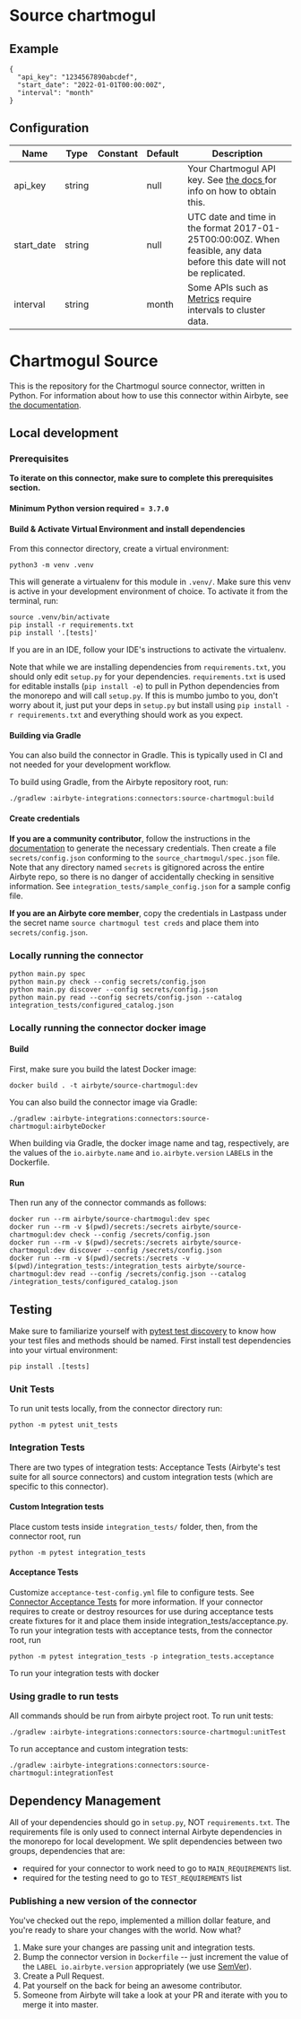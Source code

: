 # Source chartmogul

## Example
```
{
  "api_key": "1234567890abcdef",
  "start_date": "2022-01-01T00:00:00Z",
  "interval": "month"
}
```

## Configuration
| Name | Type | Constant | Default | Description |
| --- | --- | --- | --- | --- |
|api_key |string||null|Your Chartmogul API key. See <a href="https://help.chartmogul.com/hc/en-us/articles/4407796325906-Creating-and-Managing-API-keys#creating-an-api-key"> the docs </a> for info on how to obtain this.|
|start_date |string||null|UTC date and time in the format 2017-01-25T00:00:00Z. When feasible, any data before this date will not be replicated.|
|interval |string||month|Some APIs such as <a href="https://dev.chartmogul.com/reference/endpoint-overview-metrics-api">Metrics</a> require intervals to cluster data.|

# Chartmogul Source

This is the repository for the Chartmogul source connector, written in Python.
For information about how to use this connector within Airbyte, see [the documentation](https://docs.airbyte.io/integrations/sources/chartmogul).

## Local development

### Prerequisites
**To iterate on this connector, make sure to complete this prerequisites section.**

#### Minimum Python version required `= 3.7.0`

#### Build & Activate Virtual Environment and install dependencies
From this connector directory, create a virtual environment:
```
python3 -m venv .venv
```

This will generate a virtualenv for this module in `.venv/`. Make sure this venv is active in your
development environment of choice. To activate it from the terminal, run:
```
source .venv/bin/activate
pip install -r requirements.txt
pip install '.[tests]'
```
If you are in an IDE, follow your IDE's instructions to activate the virtualenv.

Note that while we are installing dependencies from `requirements.txt`, you should only edit `setup.py` for your dependencies. `requirements.txt` is
used for editable installs (`pip install -e`) to pull in Python dependencies from the monorepo and will call `setup.py`.
If this is mumbo jumbo to you, don't worry about it, just put your deps in `setup.py` but install using `pip install -r requirements.txt` and everything
should work as you expect.

#### Building via Gradle
You can also build the connector in Gradle. This is typically used in CI and not needed for your development workflow.

To build using Gradle, from the Airbyte repository root, run:
```
./gradlew :airbyte-integrations:connectors:source-chartmogul:build
```

#### Create credentials
**If you are a community contributor**, follow the instructions in the [documentation](https://docs.airbyte.io/integrations/sources/chartmogul)
to generate the necessary credentials. Then create a file `secrets/config.json` conforming to the `source_chartmogul/spec.json` file.
Note that any directory named `secrets` is gitignored across the entire Airbyte repo, so there is no danger of accidentally checking in sensitive information.
See `integration_tests/sample_config.json` for a sample config file.

**If you are an Airbyte core member**, copy the credentials in Lastpass under the secret name `source chartmogul test creds`
and place them into `secrets/config.json`.

### Locally running the connector
```
python main.py spec
python main.py check --config secrets/config.json
python main.py discover --config secrets/config.json
python main.py read --config secrets/config.json --catalog integration_tests/configured_catalog.json
```

### Locally running the connector docker image

#### Build
First, make sure you build the latest Docker image:
```
docker build . -t airbyte/source-chartmogul:dev
```

You can also build the connector image via Gradle:
```
./gradlew :airbyte-integrations:connectors:source-chartmogul:airbyteDocker
```
When building via Gradle, the docker image name and tag, respectively, are the values of the `io.airbyte.name` and `io.airbyte.version` `LABEL`s in
the Dockerfile.

#### Run
Then run any of the connector commands as follows:
```
docker run --rm airbyte/source-chartmogul:dev spec
docker run --rm -v $(pwd)/secrets:/secrets airbyte/source-chartmogul:dev check --config /secrets/config.json
docker run --rm -v $(pwd)/secrets:/secrets airbyte/source-chartmogul:dev discover --config /secrets/config.json
docker run --rm -v $(pwd)/secrets:/secrets -v $(pwd)/integration_tests:/integration_tests airbyte/source-chartmogul:dev read --config /secrets/config.json --catalog /integration_tests/configured_catalog.json
```
## Testing
Make sure to familiarize yourself with [pytest test discovery](https://docs.pytest.org/en/latest/goodpractices.html#test-discovery) to know how your test files and methods should be named.
First install test dependencies into your virtual environment:
```
pip install .[tests]
```
### Unit Tests
To run unit tests locally, from the connector directory run:
```
python -m pytest unit_tests
```

### Integration Tests
There are two types of integration tests: Acceptance Tests (Airbyte's test suite for all source connectors) and custom integration tests (which are specific to this connector).
#### Custom Integration tests
Place custom tests inside `integration_tests/` folder, then, from the connector root, run
```
python -m pytest integration_tests
```
#### Acceptance Tests
Customize `acceptance-test-config.yml` file to configure tests. See [Connector Acceptance Tests](https://docs.airbyte.io/connector-development/testing-connectors/connector-acceptance-tests-reference) for more information.
If your connector requires to create or destroy resources for use during acceptance tests create fixtures for it and place them inside integration_tests/acceptance.py.
To run your integration tests with acceptance tests, from the connector root, run
```
python -m pytest integration_tests -p integration_tests.acceptance
```
To run your integration tests with docker

### Using gradle to run tests
All commands should be run from airbyte project root.
To run unit tests:
```
./gradlew :airbyte-integrations:connectors:source-chartmogul:unitTest
```
To run acceptance and custom integration tests:
```
./gradlew :airbyte-integrations:connectors:source-chartmogul:integrationTest
```

## Dependency Management
All of your dependencies should go in `setup.py`, NOT `requirements.txt`. The requirements file is only used to connect internal Airbyte dependencies in the monorepo for local development.
We split dependencies between two groups, dependencies that are:
* required for your connector to work need to go to `MAIN_REQUIREMENTS` list.
* required for the testing need to go to `TEST_REQUIREMENTS` list

### Publishing a new version of the connector
You've checked out the repo, implemented a million dollar feature, and you're ready to share your changes with the world. Now what?
1. Make sure your changes are passing unit and integration tests.
1. Bump the connector version in `Dockerfile` -- just increment the value of the `LABEL io.airbyte.version` appropriately (we use [SemVer](https://semver.org/)).
1. Create a Pull Request.
1. Pat yourself on the back for being an awesome contributor.
1. Someone from Airbyte will take a look at your PR and iterate with you to merge it into master.
